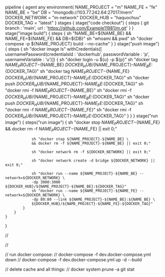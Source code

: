 pipeline
{
    agent any
        environment{
            NAME_PROJECT = "m"
            NAME_FE = "fe" NAME_BE = "be"
            DB = "mongodb://103.77.242.64:27017/mern"
            DOCKER_NETWORK = "m-network"
            DOCKER_HUB = "haquochuu" 
            DOCKER_TAG = "latest"
        }
    stages
    {
        stage("code checkout")
        {
            steps
            {
                git branch : 'main', url : 'https://github.com/Example11981/m.git'
            }
        }
        stage("image build")
        {
            steps
            {
                sh "NAME_BE=${NAME_BE} && NAME_FE=${NAME_FE} && DB=${DB}"
                sh "whoami && pwd"
                sh "docker compose -p ${NAME_PROJECT} build --no-cache"
            }
        }
        stage("push image")
        {
            steps
            {
                sh "docker image ls" withCredentials([
                    usernamePassword(credentialsId : 'dockerhub', passwordVariable : 'p', usernameVariable : 'u')])
                {
                    sh "docker login -u ${u} -p ${p}"
                    sh "docker tag ${NAME_PROJECT}-${NAME_BE} ${DOCKER_HUB}/${NAME_PROJECT}-${NAME_BE}:${DOCKER_TAG}"
                    sh "docker tag ${NAME_PROJECT}-${NAME_FE} ${DOCKER_HUB}/${NAME_PROJECT}-${NAME_FE}:${DOCKER_TAG}"
                    sh "docker push ${DOCKER_HUB}/${NAME_PROJECT}-${NAME_BE}:${DOCKER_TAG}"
                    sh "docker rmi -f ${NAME_PROJECT}-${NAME_BE}"
                    sh "docker rmi -f ${DOCKER_HUB}/${NAME_PROJECT}-${NAME_BE}:${DOCKER_TAG}"
                    sh "docker push ${DOCKER_HUB}/${NAME_PROJECT}-${NAME_FE}:${DOCKER_TAG}"
                    sh "docker rmi -f ${NAME_PROJECT}-${NAME_FE}"
                    sh "docker rmi -f ${DOCKER_HUB}/${NAME_PROJECT}-${NAME_FE}:${DOCKER_TAG}"
                }
            }
        }
        stage("run image")
        {
            steps("run image")
            {
                sh "docker stop ${NAME_PROJECT}-${NAME_FE} \
                && docker rm -f ${NAME_PROJECT}-${NAME_FE} || exit 0;"

                sh "docker stop ${NAME_PROJECT}-${NAME_BE} \
                && docker rm -f ${NAME_PROJECT}-${NAME_BE} || exit 0;"

                sh "docker network rm -f ${DOCKER_NETWORK} || exit 0;"

                sh "docker network create -d bridge ${DOCKER_NETWORK} || exit 0;"

                sh "docker run --name ${NAME_PROJECT}-${NAME_BE} --network=${DOCKER_NETWORK} \
                -dp 3000:3000 ${DOCKER_HUB}/${NAME_PROJECT}-${NAME_BE}:${DOCKER_TAG}"
                sh "docker run --name ${NAME_PROJECT}-${NAME_FE} --network=${DOCKER_NETWORK} \
                -dp 80:80 --link ${NAME_PROJECT}-${NAME_BE}:${NAME_BE} \
                ${DOCKER_HUB}/${NAME_PROJECT}-${NAME_FE}:${DOCKER_TAG}"
            }
        }
    }
}

//  <!-- tmp dummy -->

//     <!-- "start": "REACT_APP_API_URL=http://127.0.0.1:3000 PORT=4200 react-scripts start",
//     "start": "node --env-file='.env' server", -->

// run docker compose:
// docker-compose -f dev.docker-compose.yml down
// docker-compose -f dev.docker-compose.yml up -d --build

// delete cache and all things:
//  docker system prune -a git stat
